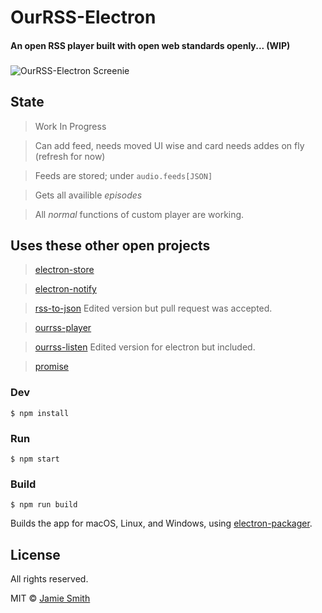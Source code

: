 # OurRSS-Electron
#### An open RSS player built with open web standards openly... (WIP)

###

![OurRSS-Electron Screenie](https://i.imgur.com/HUyPAG3.png "OurRSS-Electron Screenie")

## State 
> Work In Progress

> Can add feed, needs moved UI wise and card needs addes on fly (refresh for now)

> Feeds are stored; under ```audio.feeds[JSON]```

> Gets all availible _episodes_

> All _normal_ functions of custom player are working.

## Uses these other open projects
> [electron-store](https://github.com/sindresorhus/electron-store)

> [electron-notify](https://github.com/hankbao/electron-notify)

> [rss-to-json](https://github.com/nasa8x/rss-to-json) Edited version but pull request was accepted.

> [ourrss-player](https://github.com/dubyajaysmith/ourrss-player)

> [ourrss-listen](https://github.com/dubyajaysmith/ourrss-listen) Edited version for electron but included.

> [promise](https://github.com/then/promise)

### Dev

```
$ npm install
```

### Run

```
$ npm start
```

### Build

```
$ npm run build
```

Builds the app for macOS, Linux, and Windows, using [electron-packager](https://github.com/electron-userland/electron-packager).


## License
All rights reserved.

MIT © [Jamie Smith](http://jamiesmiths.com)

